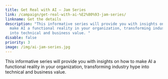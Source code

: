 ```yaml
---
title: Get Real with AI – Jam Series
link: /campaign/get-real-with-ai-%E2%80%93-jam-series/
linkname: Get the details
description: "This informative series will provide you with insights on how to
  make AI a functional reality in your organization, transforming industry hype
  into technical and business value. "
disable: false
priority: 3
image: /img/ai-jam-series.jpg
---
```

This informative series will provide you with insights on how to make AI a functional reality in your organization, transforming industry hype into technical and business value. 
